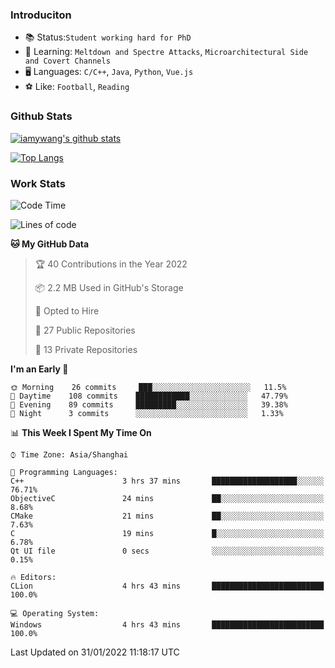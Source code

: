 ### Introduciton

- 📚 Status:`Student working hard for PhD`
- 🔎 Learning: `Meltdown and Spectre Attacks`, `Microarchitectural Side and Covert Channels`
- 🖥️ Languages: `C/C++`, `Java`, `Python`, `Vue.js`
- ⚽ Like: `Football`, `Reading`

### Github Stats

[![iamywang's github stats](https://github-readme-stats.vercel.app/api?username=iamywang&count_private=true&show_icons=true)]()

[![Top Langs](https://github-readme-stats.vercel.app/api/top-langs/?username=iamywang&layout=compact)]()

### Work Stats

<!--START_SECTION:waka-->
![Code Time](http://img.shields.io/badge/Code%20Time-89%20hrs%2056%20mins-blue)

![Lines of code](https://img.shields.io/badge/From%20Hello%20World%20I%27ve%20Written-538%20Thousand%20lines%20of%20code-blue)

**🐱 My GitHub Data** 

> 🏆 40 Contributions in the Year 2022
 > 
> 📦 2.2 MB Used in GitHub's Storage 
 > 
> 💼 Opted to Hire
 > 
> 📜 27 Public Repositories 
 > 
> 🔑 13 Private Repositories  
 > 
**I'm an Early 🐤** 

```text
🌞 Morning    26 commits     ███░░░░░░░░░░░░░░░░░░░░░░   11.5% 
🌆 Daytime    108 commits    ████████████░░░░░░░░░░░░░   47.79% 
🌃 Evening    89 commits     █████████░░░░░░░░░░░░░░░░   39.38% 
🌙 Night      3 commits      ░░░░░░░░░░░░░░░░░░░░░░░░░   1.33%

```


📊 **This Week I Spent My Time On** 

```text
⌚︎ Time Zone: Asia/Shanghai

💬 Programming Languages: 
C++                      3 hrs 37 mins       ███████████████████░░░░░░   76.71% 
ObjectiveC               24 mins             ██░░░░░░░░░░░░░░░░░░░░░░░   8.68% 
CMake                    21 mins             ██░░░░░░░░░░░░░░░░░░░░░░░   7.63% 
C                        19 mins             █░░░░░░░░░░░░░░░░░░░░░░░░   6.78% 
Qt UI file               0 secs              ░░░░░░░░░░░░░░░░░░░░░░░░░   0.15%

🔥 Editors: 
CLion                    4 hrs 43 mins       █████████████████████████   100.0%

💻 Operating System: 
Windows                  4 hrs 43 mins       █████████████████████████   100.0%

```


 Last Updated on 31/01/2022 11:18:17 UTC
<!--END_SECTION:waka-->
